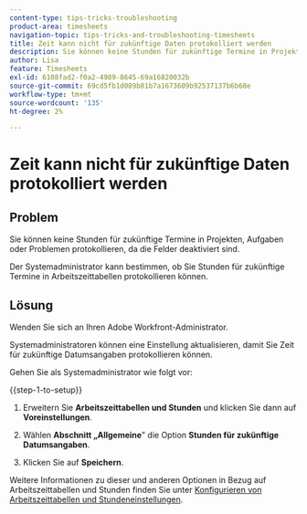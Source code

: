 ```yaml
---
content-type: tips-tricks-troubleshooting
product-area: timesheets
navigation-topic: tips-tricks-and-troubleshooting-timesheets
title: Zeit kann nicht für zukünftige Daten protokolliert werden
description: Sie können keine Stunden für zukünftige Termine in Projekten, Aufgaben oder Problemen protokollieren, da die Felder deaktiviert sind.
author: Lisa
feature: Timesheets
exl-id: 6108fad2-f0a2-4989-8645-69a16820032b
source-git-commit: 69cd5fb1d089b81b7a1673609b92537137b6b68e
workflow-type: tm+mt
source-wordcount: '135'
ht-degree: 2%

---
```


# Zeit kann nicht für zukünftige Daten protokolliert werden

## Problem

Sie können keine Stunden für zukünftige Termine in Projekten, Aufgaben oder Problemen protokollieren, da die Felder deaktiviert sind.

Der Systemadministrator kann bestimmen, ob Sie Stunden für zukünftige Termine in Arbeitszeittabellen protokollieren können.

## Lösung

Wenden Sie sich an Ihren Adobe Workfront-Administrator.

Systemadministratoren können eine Einstellung aktualisieren, damit Sie Zeit für zukünftige Datumsangaben protokollieren können.

Gehen Sie als Systemadministrator wie folgt vor:

{{step-1-to-setup}}

1. Erweitern Sie **Arbeitszeittabellen und Stunden** und klicken Sie dann auf **Voreinstellungen**.

1. Wählen **Abschnitt „Allgemeine**&quot; die Option **Stunden für zukünftige Datumsangaben**.

1. Klicken Sie auf **Speichern**.

Weitere Informationen zu dieser und anderen Optionen in Bezug auf Arbeitszeittabellen und Stunden finden Sie unter [Konfigurieren von Arbeitszeittabellen und Stundeneinstellungen](../../administration-and-setup/set-up-workfront/configure-timesheets-schedules/timesheet-and-hour-preferences.md).
